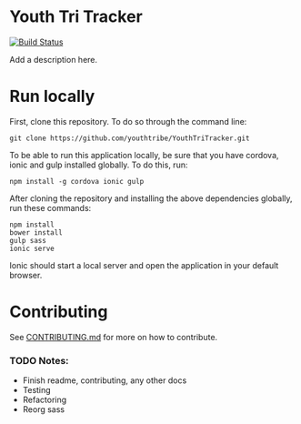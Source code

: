 # Youth Tri Tracker
[![Build Status](https://travis-ci.org/youthtribe/YouthTriTracker.svg?branch=master)](https://travis-ci.org/youthtribe/YouthTriTracker)

Add a description here.

# Run locally

First, clone this repository. To do so through the command line:

```
git clone https://github.com/youthtribe/YouthTriTracker.git
```

To be able to run this application locally, be sure that you have cordova, ionic and gulp installed globally. To do this, run:

```
npm install -g cordova ionic gulp
```

After cloning the repository and installing the above dependencies globally, run these commands:

```
npm install
bower install
gulp sass
ionic serve
```

Ionic should start a local server and open the application in your default browser.

# Contributing

See [CONTRIBUTING.md](./CONTRIBUTING.md) for more on how to contribute.

### TODO Notes:

  - Finish readme, contributing, any other docs
  - Testing
  - Refactoring
  - Reorg sass
